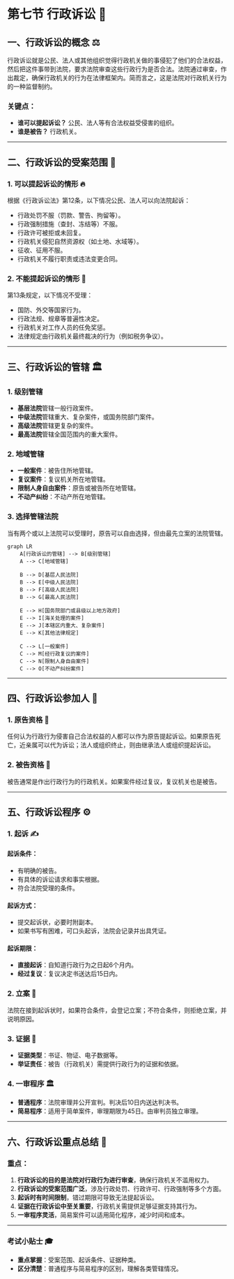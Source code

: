 # 第七节 行政诉讼 📜

## 一、行政诉讼的概念 ⚖️
行政诉讼就是公民、法人或其他组织觉得行政机关做的事侵犯了他们的合法权益，然后把这件事带到法院，要求法院审查这些行政行为是否合法。法院通过审查，作出裁定，确保行政机关的行为在法律框架内。简而言之，这是法院对行政机关行为的一种监督制约。

### 关键点：
- **谁可以提起诉讼？** 公民、法人等有合法权益受侵害的组织。
- **谁是被告？** 行政机关。

---

## 二、行政诉讼的受案范围 📜

### 1. **可以提起诉讼的情形** 🔥
根据《行政诉讼法》第12条，以下情况公民、法人可以向法院起诉：
- 行政处罚不服（罚款、警告、拘留等）。
- 行政强制措施（查封、冻结等）不服。
- 行政许可被拒或未回复。
- 行政机关侵犯自然资源权（如土地、水域等）。
- 征收、征用不服。
- 行政机关不履行职责或违法变更合同。

### 2. **不能提起诉讼的情形** 🛑
第13条规定，以下情况不受理：
- 国防、外交等国家行为。
- 行政法规、规章等普遍性决定。
- 行政机关对工作人员的任免奖惩。
- 法律规定由行政机关最终裁决的行为（例如税务争议）。

---

## 三、行政诉讼的管辖 🏛️

### 1. **级别管辖**
- **基层法院**管辖一般行政案件。
- **中级法院**管辖重大、复杂案件，或国务院部门案件。
- **高级法院**管辖更复杂的案件。
- **最高法院**管辖全国范围内的重大案件。

### 2. **地域管辖**
- **一般案件**：被告住所地管辖。
- **复议案件**：复议机关所在地管辖。
- **限制人身自由案件**：原告或被告所在地管辖。
- **不动产纠纷**：不动产所在地管辖。

### 3. **选择管辖法院**
当有两个或以上法院可以受理时，原告可以自由选择，但由最先立案的法院管辖。

```mermaid
graph LR
    A[行政诉讼的管辖] --> B[级别管辖]
    A --> C[地域管辖]

    B --> D[基层人民法院]
    B --> E[中级人民法院]
    B --> F[高级人民法院]
    B --> G[最高人民法院]

    E --> H[国务院部门或县级以上地方政府]
    E --> I[海关处理的案件]
    E --> J[本辖区内重大、复杂案件]
    E --> K[其他法律规定]

    C --> L[一般案件]
    C --> M[经行政复议的案件]
    C --> N[限制人身自由案件]
    C --> O[不动产纠纷案件]
```
---

## 四、行政诉讼参加人 👥

### 1. **原告资格** 🎯
任何认为行政行为侵害自己合法权益的人都可以作为原告提起诉讼。如果原告死亡，近亲属可以代为诉讼；法人或组织终止，则由继承法人或组织提起诉讼。

### 2. **被告资格** 🏢
被告通常是作出行政行为的行政机关。如果案件经过复议，复议机关也是被告。

---

## 五、行政诉讼程序 ⚙️

### 1. **起诉** ✍️
#### 起诉条件：
- 有明确的被告。
- 有具体的诉讼请求和事实根据。
- 符合法院受理的条件。

#### 起诉方式：
- 提交起诉状，必要时附副本。
- 如果书写有困难，可口头起诉，法院会记录并出具凭证。

#### 起诉期限：
- **直接起诉**：自知道行政行为之日起6个月内。
- **经过复议**：复议决定书送达后15日内。

### 2. **立案** 📝
法院在接到起诉状时，如果符合条件，会登记立案；不符合条件，则拒绝立案，并说明原因。

### 3. **证据** 📑
- **证据类型**：书证、物证、电子数据等。
- **举证责任**：被告（行政机关）需提供行政行为的证据和依据。

### 4. **一审程序** 🏛️
- **普通程序**：法院审理并公开宣判。判决后10日内送达判决书。
- **简易程序**：适用于简单案件，审理期限为45日。由审判员独立审理。


---

## 六、行政诉讼重点总结 📝

### 重点：
1. **行政诉讼的目的是法院对行政行为进行审查**，确保行政机关不滥用权力。
2. **行政诉讼的受案范围广泛**，涉及行政处罚、行政许可、行政强制等多个方面。
3. **起诉时有时间限制**，错过期限可导致无法提起诉讼。
4. **证据在行政诉讼中至关重要**，行政机关需提供足够证据支持其行为。
5. **一审程序灵活**，简易案件可以适用简化程序，减少时间和成本。

---

### 考试小贴士 🎓
- **重点掌握**：受案范围、起诉条件、证据种类。
- **区分清楚**：普通程序与简易程序的区别，理解各类管辖情况。

